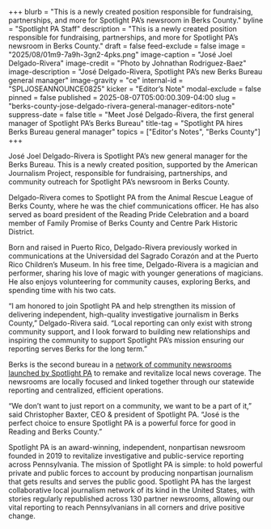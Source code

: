 +++
blurb = "This is a newly created position responsible for fundraising, partnerships, and more for Spotlight PA’s newsroom in Berks County."
byline = "Spotlight PA Staff"
description = "This is a newly created position responsible for fundraising, partnerships, and more for Spotlight PA’s newsroom in Berks County."
draft = false
feed-exclude = false
image = "2025/08/01m9-7a9h-3gn2-4pks.png"
image-caption = "José Joel Delgado-Rivera"
image-credit = "Photo by Johnathan Rodriguez-Baez"
image-description = "José Delgado-Rivera, Spotlight PA’s new Berks Bureau general manager"
image-gravity = "ce"
internal-id = "SPLJOSEANNOUNCE0825"
kicker = "Editor’s Note"
modal-exclude = false
pinned = false
published = 2025-08-07T05:00:00.309-04:00
slug = "berks-county-jose-delgado-rivera-general-manager-editors-note"
suppress-date = false
title = "Meet José Delgado-Rivera, the first general manager of Spotlight PA’s Berks Bureau"
title-tag = "Spotlight PA hires Berks Bureau general manager"
topics = ["Editor's Notes", "Berks County"]
+++

José Joel Delgado-Rivera is Spotlight PA’s new general manager for the Berks Bureau. This is a newly created position, supported by the American Journalism Project, responsible for fundraising, partnerships, and community outreach for Spotlight PA’s newsroom in Berks County.

Delgado-Rivera comes to Spotlight PA from the Animal Rescue League of Berks County, where he was the chief communications officer. He has also served as board president of the Reading Pride Celebration and a board member of Family Promise of Berks County and Centre Park Historic District.

Born and raised in Puerto Rico, Delgado-Rivera previously worked in communications at the Universidad del Sagrado Corazón and at the Puerto Rico Children’s Museum. In his free time, Delgado-Rivera is a magician and performer, sharing his love of magic with younger generations of magicians. He also enjoys volunteering for community causes, exploring Berks, and spending time with his two cats.

“I am honored to join Spotlight PA and help strengthen its mission of delivering independent, high-quality investigative journalism in Berks County,” Delgado-Rivera said. “Local reporting can only exist with strong community support, and I look forward to building new relationships and inspiring the community to support Spotlight PA’s mission ensuring our reporting serves Berks for the long term.”

Berks is the second bureau in a <a href="https://www.spotlightpa.org/news/2025/07/editors-notes-pennsylvania-news-spotlight-local-newsrooms-ajp/">network of community newsrooms launched by Spotlight PA</a> to remake and revitalize local news coverage. The newsrooms are locally focused and linked together through our statewide reporting and centralized, efficient operations.

“We don’t want to just report on a community, we want to be a part of it,” said Christopher Baxter, CEO &amp; president of Spotlight PA. “José is the perfect choice to ensure Spotlight PA is a powerful force for good in Reading and Berks County.”

Spotlight PA is an award-winning, independent, nonpartisan newsroom founded in 2019 to revitalize investigative and public-service reporting across Pennsylvania. The mission of Spotlight PA is simple: to hold powerful private and public forces to account by producing nonpartisan journalism that gets results and serves the public good. Spotlight PA has the largest collaborative local journalism network of its kind in the United States, with stories regularly republished across 130 partner newsrooms, allowing our vital reporting to reach Pennsylvanians in all corners and drive positive change.
